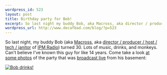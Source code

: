 ```yaml
--- 
wordpress_id: 523
layout: post
title: Birthday party for Bob!
excerpt: So last night my buddy Bob, aka Macross, aka director / producer / host / tech / janitor of IPM Radio, turned 30 last night. Lots of music, drinks, and monkeys. Can&#8217;t believe I&#8217;ve known this guy for like 14 years. Come take a look at some photos of the party that was broadcast live from his basement.
wordpress_url: http://www.decafbad.com/blog/?p=523
---
```

So last night, my buddy Bob (aka [Macross][macross], aka [director / producer / host / tech / janitor][staff] of [IPM Radio][ipm]) turned 30.  Lots of music, drinks, and monkeys.  Can't believe I've known this guy for like 14 years.  Come take a look [at some photos][photos] of the party that was [broadcast live][ipmlive] from his basement:

[![Bob drinks!][bobdrink]][photos]

[macross]: http://www.livejournal.com/users/the_macross/
[staff]: http://www.ipmradio.com/ipmstaff.html
[photos]: http://www.decafbad.com/photos/bob-turns-30/
[bobdrink]: http://www.decafbad.com/photos/bob-turns-30/Images/IMG_2640_JPG.jpg
[ipm]: http://www.ipmradio.com/
[ipmlive]: http://www.ipmradio.com:8001/listen.pls

